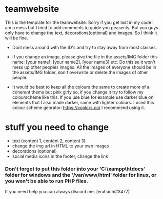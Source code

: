# teamwebsite

This is the template for the teamwebsite. Sorry if you get lost in my code I am a mess but I tried to add comments to guide you peasents. But you guys only have to change the text, decorations(optional) and images. So I think it will be fine.

  - Dont mess around with the ID's and try to stay away from most classes.

  - If you change an image, please give the file in the assets/IMG folder this name: [your name], [your name2], [your name3] etc. Do this so it won't mess up other peoples images. All the images of everyone should be in the assets/IMG folder, don't overwrite or delete the images of other people.

  - It would be best to keep all the colours the same to create more of a coherent theme but pink girly so, if you change it try to follow my colourscheme like this: If you use blue for example use darker blue on elements that I also made darker, same with lighter colours. I used this colour scheme genrator: https://coolors.co/ I recommend using it.

# stuff you need to change

   - text (content 1, content 2, content 3)
   - change the img url in HTML to your own images
   - decorations (optional)
   - social media icons in the footer, change the link

### Don't forget to put this folder into your 'C:\xampp\htdocs' folder for windows and the '/var/www/html' folder for linux, or you won't be able to run PHP files.

If you need help you can always discord me. (eruhachi#3477)

